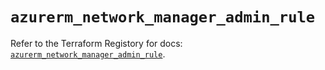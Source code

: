 # `azurerm_network_manager_admin_rule`

Refer to the Terraform Registory for docs: [`azurerm_network_manager_admin_rule`](https://registry.terraform.io/providers/hashicorp/azurerm/3.85.0/docs/resources/network_manager_admin_rule).
